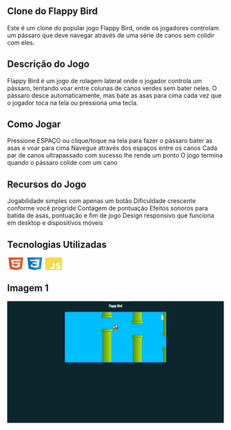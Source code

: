 ## Clone do Flappy Bird


Este é um clone do popular jogo Flappy Bird, onde os jogadores controlam um pássaro que deve navegar através de uma série de canos sem colidir com eles.

## Descrição do Jogo


Flappy Bird é um jogo de rolagem lateral onde o jogador controla um pássaro, tentando voar entre colunas de canos verdes sem bater neles. O pássaro desce automaticamente, mas bate as asas para cima cada vez que o jogador toca na tela ou pressiona uma tecla.

## Como Jogar


Pressione ESPAÇO ou clique/toque na tela para fazer o pássaro bater as asas e voar para cima
Navegue através dos espaços entre os canos
Cada par de canos ultrapassado com sucesso lhe rende um ponto
O jogo termina quando o pássaro colide com um cano 

## Recursos do Jogo


Jogabilidade simples com apenas um botão
Dificuldade crescente conforme você progride
Contagem de pontuação
Efeitos sonoros para batida de asas, pontuação e fim de jogo
Design responsivo que funciona em desktop e dispositivos móveis


## Tecnologias Utilizadas


<div style="display: inline_block"> 
  <img align="center" alt="Arthur-HTML" height="30" width="40" src="https://raw.githubusercontent.com/devicons/devicon/master/icons/html5/html5-original.svg">
  <img align="center" alt="Arthur-CSS" height="30" width="40" src="https://raw.githubusercontent.com/devicons/devicon/master/icons/css3/css3-original.svg">
  <img align="center" alt="Arthur-Js" height="30" width="40" src="https://raw.githubusercontent.com/devicons/devicon/master/icons/javascript/javascript-plain.svg">
</div> 

## Imagem 1

![Captura de Tela 1](./img/IMG1.png)


